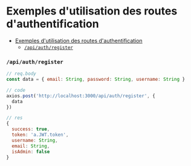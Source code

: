 # Exemples d'utilisation des routes d'authentification
- [Exemples d'utilisation des routes d'authentification](#exemples-dutilisation-des-routes-dauthentification)
    - [`/api/auth/register`](#apiauthregister)

### `/api/auth/register`
```javascript
// req.body
const data = { email: String, password: String, username: String }
```
```javascript
// code
axios.post('http://localhost:3000/api/auth/register', {
  data
})
```
```javascript
// res
{
  success: true,
  token: 'a.JWT.token',
  username: String,
  email: String,
  isAdmin: false
}
```
